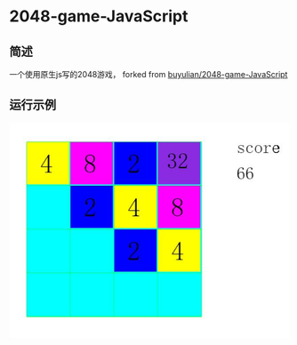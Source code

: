 # 2048-game-JavaScript
## 简述
一个使用原生js写的2048游戏， forked from [buyulian/2048-game-JavaScript](https://github.com/buyulian/2048-game-JavaScript)

## 运行示例

![图片出错了](example.jpg)
